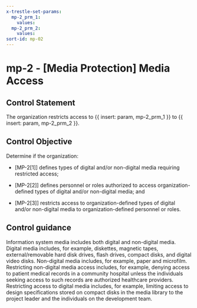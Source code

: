 ```yaml
---
x-trestle-set-params:
  mp-2_prm_1:
    values:
  mp-2_prm_2:
    values:
sort-id: mp-02
---
```


# mp-2 - \[Media Protection\] Media Access

## Control Statement

The organization restricts access to {{ insert: param, mp-2_prm_1 }} to {{ insert: param, mp-2_prm_2 }}.

## Control Objective

Determine if the organization:

- \[MP-2[1]\] defines types of digital and/or non-digital media requiring restricted access;

- \[MP-2[2]\] defines personnel or roles authorized to access organization-defined types of digital and/or non-digital media; and

- \[MP-2[3]\] restricts access to organization-defined types of digital and/or non-digital media to organization-defined personnel or roles.

## Control guidance

Information system media includes both digital and non-digital media. Digital media includes, for example, diskettes, magnetic tapes, external/removable hard disk drives, flash drives, compact disks, and digital video disks. Non-digital media includes, for example, paper and microfilm. Restricting non-digital media access includes, for example, denying access to patient medical records in a community hospital unless the individuals seeking access to such records are authorized healthcare providers. Restricting access to digital media includes, for example, limiting access to design specifications stored on compact disks in the media library to the project leader and the individuals on the development team.
